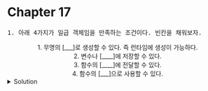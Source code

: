 # Chapter 17

<pre>1. 아래 4가지가 일급 객체임을 만족하는 조건이다. 빈칸을 채워보자.</pre>

<div align="center">
1. 무명의 [___]로 생성할 수 있다. 즉 런타임에 생성이 가능하다. <br>
2. 변수나 [____]에 저장할 수 있다. <br>
3. 함수의 [____]에 전달할 수 있다. <br>
4. 함수의 [___]으로 사용할 수 있다. <br>
</div>

<details>
  <summary>Solution</summary>
  <strong>
  1. 리터럴  ex) function(x, y) {return x*y} <br></strong>
  
  ```js
  const af = function() {
    return alert('anonymous function')
  }
  af();
  ```

  <strong>2. 자료구조 (객체, 배열) <br>
  3. 매개변수</strong><br>

  ```js
  function foo(x) {
    alert(x);
  }
  function bar(func) {
    func("Hello World!");
  }
  bar(foo);
  ```
  <strong>4. 반환값 <br> </strong>
  
  ```js
  function a(){
  return b();
}

function b(){
  alert('Hello World');
}
a();
  ```
</details>

<br>
